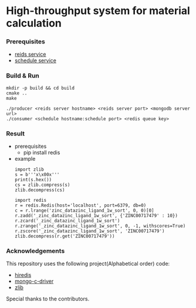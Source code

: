 # High-throughput system for material calculation

### Prerequisites
 - [reids service](https://github.com/antirez/redis)
 - [schedule service](https://github.com/LinJinghua/schedule)


### Build & Run
```shell
mkdir -p build && cd build
cmake ..
make

./producer <reids server hostname> <reids server port> <mongodb server url>
./consumer <schedule hostname:schedule port> <redis queue key>
```

### Result
 - prerequisites
    - pip install redis
 - example
    ```
    import zlib
    s = b'''x\x00x'''
    print(s.hex())
    cs = zlib.compress(s)
    zlib.decompress(cs)

    import redis
    r = redis.Redis(host='localhost', port=6379, db=0)
    c = r.lrange('zinc_datazinc_ligand_1w_sort', 0, 0)[0]
    r.zadd('_zinc_datazinc_ligand_1w_sort', {'ZINC00717479' : 10})
    r.zcard('_zinc_datazinc_ligand_1w_sort')
    r.zrange('_zinc_datazinc_ligand_1w_sort', 0, -1, withscores=True)
    r.zscore('_zinc_datazinc_ligand_1w_sort', 'ZINC00717479')
    zlib.decompress(r.get('ZINC00717479'))
    ```

### Acknowledgements
This repository uses the following project(Alphabetical order) code:
 - [hiredis](https://github.com/redis/hiredis)
 - [mongo-c-driver](https://github.com/mongodb/mongo-c-driver)
 - [zlib](https://github.com/madler/zlib)

Special thanks to the contributors.

